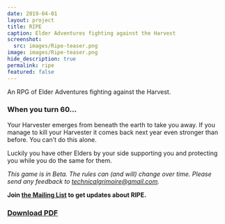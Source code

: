 ```yaml
---
date: 2019-04-01
layout: project
title: RIPE
caption: Elder Adventures fighting against the Harvest
screenshot:
  src: images/Ripe-teaser.png
image: images/Ripe-teaser.png
hide_description: true
permalink: ripe
featured: false
---
```


An RPG of Elder Adventures fighting against the Harvest.

### When you turn 60...

Your Harvester emerges from beneath the earth to take you away. If you manage to kill your Harvester it comes back next year even stronger than before. You can’t do this alone. 

Luckily you have other Elders by your side supporting you and protecting you while you do the same for them.

*This game is in Beta. The rules can (and will) change over time. Please send any feedback to technicalgrimoire@gmail.com.*

**Join [the Mailing List](https://gumroad.com/technicalgrimoire/follow) to get updates about RIPE.**

<div class="row centerButtons">
 <div class="col-md-7 col-7">
	<a class="btn wyrd-btn" href="https://gum.co/TSXNW" target="_blank"><h3>Download PDF</h3></a>
 </div>
</div>
